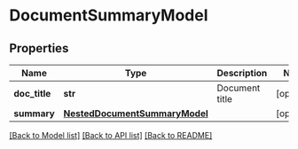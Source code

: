 # DocumentSummaryModel

## Properties
Name | Type | Description | Notes
------------ | ------------- | ------------- | -------------
**doc_title** | **str** | Document title | [optional] 
**summary** | [**NestedDocumentSummaryModel**](NestedDocumentSummaryModel.md) |  | [optional] 

[[Back to Model list]](../README.md#documentation-for-models) [[Back to API list]](../README.md#documentation-for-api-endpoints) [[Back to README]](../README.md)


